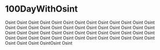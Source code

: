 # 100DayWithOsint
Osint Osint Osint Osint Osint Osint Osint Osint Osint Osint Osint Osint Osint Osint Osint Osint Osint Osint Osint Osint Osint Osint Osint Osint Osint Osint Osint Osint Osint Osint Osint Osint Osint Osint Osint Osint Osint Osint Osint Osint Osint Osint Osint Osint Osint Osint Osint Osint Osint Osint Osint Osint Osint Osint Osint OsintOsint Osint 

